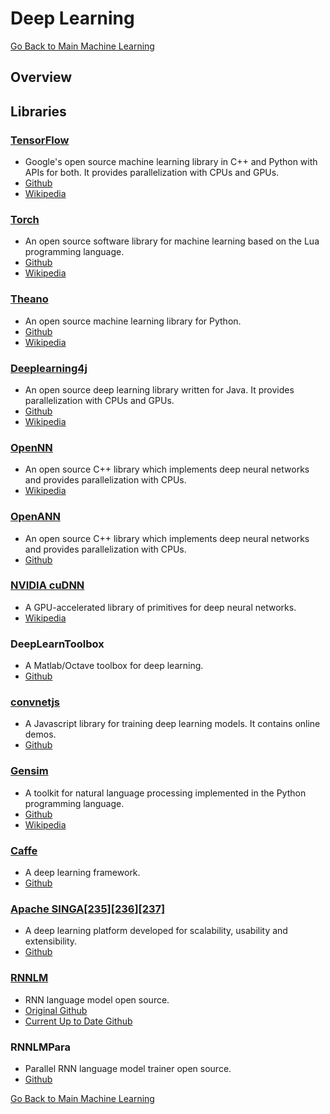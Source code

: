 Deep Learning
=============

[Go Back to Main Machine Learning](https://github.com/alex-cory/fasthacks/blob/master/Dev_Notes/machine_learning/README.md)

Overview
--------


Libraries
--------

### [TensorFlow](http://www.tensorflow.org/)
  - Google's open source machine learning library in C++ and Python with APIs for both. It provides parallelization with CPUs and GPUs.
  - [Github](https://github.com/tensorflow/tensorflow)
  - [Wikipedia](dl-lib1-wiki)  
  
### [Torch](http://torch.ch/)
  - An open source software library for machine learning based on the Lua programming language.
  - [Github](https://github.com/torch/torch7)
  - [Wikipedia](dl-lib2-wiki)
  
### [Theano](http://deeplearning.net/software/theano/)
  - An open source machine learning library for Python.
  - [Github](https://github.com/Theano/Theano)
  - [Wikipedia](https://www.wikiwand.com/en/Theano_(software))
  
### [Deeplearning4j](http://deeplearning4j.org/)
  - An open source deep learning library written for Java. It provides parallelization with CPUs and GPUs.
  - [Github](https://github.com/deeplearning4j/deeplearning4j)
  - [Wikipedia](https://www.wikiwand.com/en/Deeplearning4j)
  
### [OpenNN](http://opennn.cimne.com/)
  - An open source C++ library which implements deep neural networks and provides parallelization with CPUs.
  - [Wikipedia](https://www.wikiwand.com/en/OpenNN)
  
### [OpenANN](http://openann.github.io/OpenANN-apidoc/)
  - An open source C++ library which implements deep neural networks and provides parallelization with CPUs.
  - [Github](https://github.com/OpenANN/OpenANN)
  
### [NVIDIA cuDNN](https://developer.nvidia.com/cudnn)
  - A GPU-accelerated library of primitives for deep neural networks.
  - [Wikipedia](https://developer.nvidia.com/cudnn)
  
### DeepLearnToolbox
  - A Matlab/Octave toolbox for deep learning.
  - [Github](https://github.com/rasmusbergpalm/DeepLearnToolbox)
  
### [convnetjs](http://cs.stanford.edu/people/karpathy/convnetjs/)
  - A Javascript library for training deep learning models. It contains online demos.
  - [Github](https://github.com/karpathy/convnetjs)
  
### [Gensim](https://radimrehurek.com/gensim/)
  - A toolkit for natural language processing implemented in the Python programming language.
  - [Github](https://github.com/piskvorky/gensim/)
  - [Wikipedia](https://www.wikiwand.com/en/Gensim)
  
### [Caffe](http://caffe.berkeleyvision.org/)
  - A deep learning framework.
  - [Github](https://github.com/BVLC/caffe)
  
### [Apache SINGA[235][236][237]](https://singa.incubator.apache.org/)
  - A deep learning platform developed for scalability, usability and extensibility.
  - [Github](https://github.com/apache/incubator-singa)
  
### [RNNLM](http://www.rnnlm.org/)
  - RNN language model open source.
  - [Original Github](https://github.com/katakombi/rnnlm)
  - [Current Up to Date Github](https://github.com/yandex/faster-rnnlm)
  
### RNNLMPara
  - Parallel RNN language model trainer open source.
  - [Github](https://github.com/zhiheng-huang/RNNLMPara)


[Go Back to Main Machine Learning](https://github.com/alex-cory/fasthacks/blob/master/Dev_Notes/machine_learning/README.md)
